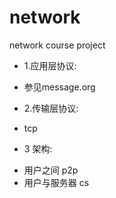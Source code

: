 network
=======

network course project

+ 1.应用层协议:
 * 参见message.org 
+ 2.传输层协议: 
 *  tcp 
+ 3 架构:
 * 用户之间 p2p
 * 用户与服务器 cs
